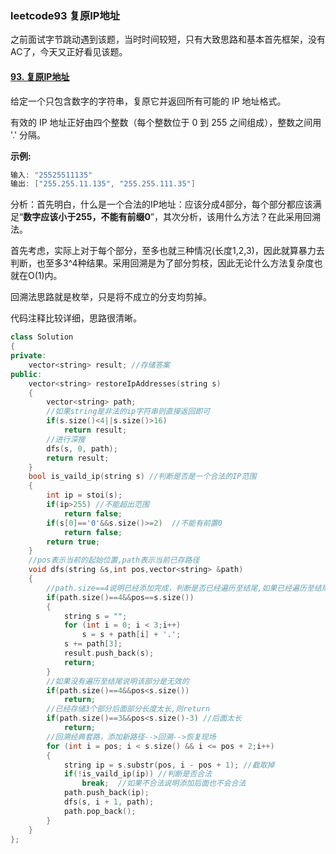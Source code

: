 ### leetcode93 复原IP地址 ###

之前面试字节跳动遇到该题，当时时间较短，只有大致思路和基本首先框架，没有AC了，今天又正好看见该题。

#### [93. 复原IP地址](https://leetcode-cn.com/problems/restore-ip-addresses/) ####

给定一个只包含数字的字符串，复原它并返回所有可能的 IP 地址格式。

有效的 IP 地址正好由四个整数（每个整数位于 0 到 255 之间组成），整数之间用 '.' 分隔。

**示例:**

```c
输入: "25525511135"
输出: ["255.255.11.135", "255.255.111.35"]
```

分析：首先明白，什么是一个合法的IP地址：应该分成4部分，每个部分都应该满足“**数字应该小于255，不能有前缀0**”，其次分析，该用什么方法？在此采用回溯法。

首先考虑，实际上对于每个部分，至多也就三种情况(长度1,2,3)，因此就算暴力去判断，也至多3^4种结果。采用回溯是为了部分剪枝，因此无论什么方法复杂度也就在O(1)内。

回溯法思路就是枚举，只是将不成立的分支均剪掉。

代码注释比较详细，思路很清晰。

```cpp
class Solution
{
private:
    vector<string> result; //存储答案
public:
    vector<string> restoreIpAddresses(string s)
    {
        vector<string> path;
        //如果string是非法的ip字符串则直接返回即可
        if(s.size()<4||s.size()>16)
            return result;
        //进行深搜
        dfs(s, 0, path);
        return result;
    }
    bool is_vaild_ip(string s) //判断是否是一个合法的IP范围
    {
        int ip = stoi(s);
        if(ip>255) //不能超出范围
            return false;
        if(s[0]=='0'&&s.size()>=2)  //不能有前置0
            return false;
        return true;
    }
    //pos表示当前的起始位置,path表示当前已存路径
    void dfs(string &s,int pos,vector<string> &path)
    {
        //path.size==4说明已经添加完成，判断是否已经遍历至结尾,如果已经遍历至结尾则说明是合法的
        if(path.size()==4&&pos==s.size())
        {
            string s = "";
            for (int i = 0; i < 3;i++)
                s = s + path[i] + '.';
            s += path[3];
            result.push_back(s);
            return;
        }
        //如果没有遍历至结尾说明该部分是无效的
        if(path.size()==4&&pos<s.size())
            return;
        //已经存储3个部分后面部分长度太长,则return
        if(path.size()==3&&pos<s.size()-3) //后面太长
            return;
        //回溯经典套路，添加新路径-->回溯-->恢复现场
        for (int i = pos; i < s.size() && i <= pos + 2;i++)
        {
            string ip = s.substr(pos, i - pos + 1); //截取掉
            if(!is_vaild_ip(ip)) //判断是否合法
                break;  //如果不合法说明添加后面也不会合法
            path.push_back(ip);
            dfs(s, i + 1, path);
            path.pop_back();
        }
    }
};
```